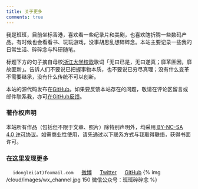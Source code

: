 ```yaml
---
title: 关于更多
comments: true
---
```

我是班班，目前坐标香港，喜欢看一些纪录片和美剧，也喜欢瞎折腾一些数码产品。有时候也会看看书、玩玩游戏，没事胡思乱想碎碎念。本站主要记录一些我的日常生活、碎碎念与科研随笔。

标题下方的句子摘自母校[浙江大学校歌](https://www.bilibili.com/video/av15024170)歌词「无曰已是，无曰遂真；靡革匪因，靡故匪新」。告诉人们不要说已把握事物本质，也不要说已穷尽真理；没有什么变革不需要继承，没有什么传统不可以创新。

本站的源代码发布在[GitHub](https://github.com/lei2rock/blog)。如果要反馈本站存在的问题，敬请在评论区留言或邮件联系我，亦可[在GitHub反馈](https://github.com/lei2rock/blog/issues)。

### 著作权声明

本站所有作品（包括但不限于文章、照片）除特别声明外，均采用[<i class="fa fa-fw fa-creative-commons"></i> BY-NC-SA 4.0 许可协议](https://creativecommons.org/licenses/by-nc-sa/4.0/deed.zh)。如需商业性使用，请先通过以下联系方式与我取得联络，获得书面许可。

### 在这里发现更多
&emsp;<i class="fa fa-fw fa-envelope"></i> `idonglei(at)foxmail.com`
&emsp;<i class="fa fa-fw fa-weibo"></i> [微博](https://weibo.com/1156774800)
&emsp;<i class="fa fa-fw fa-twitter"></i> [Twitter](https://twitter.com/lei2rock)
&emsp;<i class="fa fa-fw fa-github"></i> [GitHub](https://github.com/lei2rock)
{% img /cloud/images/wx_channel.jpg 150 微信公众号：班班碎碎念 %}
